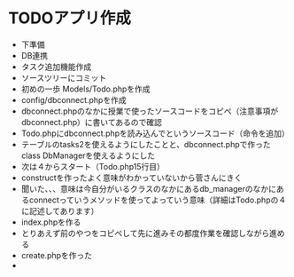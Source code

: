 # TODOアプリ作成
* 下準備
* DB連携
* タスク追加機能作成
* ソースツリーにコミット
* 初めの一歩 Models/Todo.phpを作成
* config/dbconnect.phpを作成
* dbconnect.phpのなかに授業で使ったソースコードをコピペ（注意事項がdbconnect.php）に書いてあるので確認
* Todo.phpにdbconnect.phpを読み込んでというソースコード（命令を追加）
* テーブルのtasks2を使えるようにしたことと、dbconnect.phpで作ったclass DbManagerを使えるようにした
* 次は４からスタート（Todo.php15行目）
* constructを作ったよく意味がわかっていないから菅さんにきく
* 聞いた、、、意味は今自分がいるクラスのなかにあるdb_managerのなかにあるconnectっていうメソッドを使ってよっていう意味（詳細はTodo.phpの４に記述してあります）
* index.phpを作る
* とりあえず前のやつをコピペして先に進みその都度作業を確認しながら進める
* create.phpを作った
*